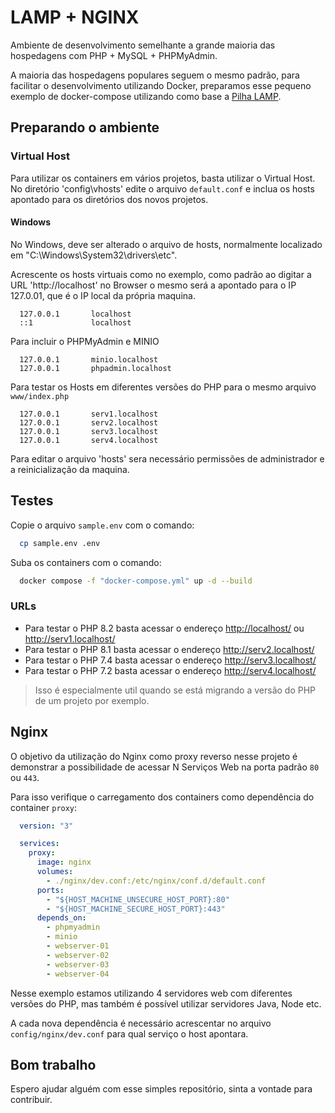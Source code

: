 # LAMP + NGINX

Ambiente de desenvolvimento semelhante a grande maioria das hospedagens com PHP + MySQL + PHPMyAdmin.

A maioria das hospedagens populares seguem o mesmo padrão, para facilitar o desenvolvimento utilizando Docker, preparamos esse pequeno exemplo de docker-compose utilizando como base a [Pilha LAMP]().

## Preparando o ambiente

### Virtual Host

Para utilizar os containers em vários projetos, basta utilizar o Virtual Host. No diretório 'config\vhosts' edite o arquivo `default.conf` e inclua os hosts apontado para os diretórios dos novos projetos.

#### Windows

No Windows, deve ser alterado o arquivo de hosts, normalmente localizado em "C:\Windows\System32\drivers\etc".

Acrescente os hosts virtuais como no exemplo, como padrão ao digitar a URL 'http://localhost' no Browser o mesmo será a apontado para o IP 127.0.01, que é o IP local da própria maquina.

```
  127.0.0.1       localhost
  ::1             localhost
```

Para incluir o PHPMyAdmin e MINIO 

```
  127.0.0.1       minio.localhost
  127.0.0.1       phpadmin.localhost
```

Para testar os Hosts em diferentes versões do PHP para o mesmo arquivo `www/index.php`

```
  127.0.0.1       serv1.localhost
  127.0.0.1       serv2.localhost
  127.0.0.1       serv3.localhost
  127.0.0.1       serv4.localhost
```

Para editar o arquivo 'hosts' sera necessário permissões de administrador e a reinicialização da maquina.

## Testes

Copie o arquivo `sample.env` com o comando:

```bash
  cp sample.env .env
```

Suba os containers com o comando:

```bash
  docker compose -f "docker-compose.yml" up -d --build
```

### URLs

- Para testar o PHP 8.2 basta acessar o endereço <http://localhost/> ou <http://serv1.localhost/>
- Para testar o PHP 8.1 basta acessar o endereço <http://serv2.localhost/>
- Para testar o PHP 7.4 basta acessar o endereço <http://serv3.localhost/>
- Para testar o PHP 7.2 basta acessar o endereço <http://serv4.localhost/>

> Isso é especialmente util quando se está migrando a versão do PHP de um projeto por exemplo.

## Nginx 

O objetivo da utilização do Nginx como proxy reverso nesse projeto é demonstrar a possibilidade de acessar N Serviços Web na porta padrão `80` ou  `443`.

Para isso verifique o carregamento dos containers como dependência do container `proxy`:

```yml
  version: "3"

  services:
    proxy:
      image: nginx
      volumes:
        - ./nginx/dev.conf:/etc/nginx/conf.d/default.conf
      ports:
        - "${HOST_MACHINE_UNSECURE_HOST_PORT}:80"
        - "${HOST_MACHINE_SECURE_HOST_PORT}:443"
      depends_on:
        - phpmyadmin
        - minio
        - webserver-01
        - webserver-02
        - webserver-03
        - webserver-04
```

Nesse exemplo estamos utilizando 4 servidores web com diferentes versões do PHP, mas também é possível utilizar servidores Java, Node etc.

A cada nova dependência é necessário acrescentar no arquivo `config/nginx/dev.conf` para qual serviço o host apontara. 

## Bom trabalho

Espero ajudar alguém com esse simples repositório, sinta a vontade para contribuir.